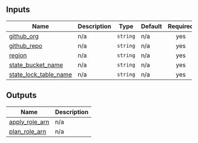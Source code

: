 <!-- BEGIN_TF_DOCS -->
## Inputs

| Name | Description | Type | Default | Required |
|------|-------------|------|---------|:--------:|
| <a name="input_github_org"></a> [github\_org](#input\_github\_org) | n/a | `string` | n/a | yes |
| <a name="input_github_repo"></a> [github\_repo](#input\_github\_repo) | n/a | `string` | n/a | yes |
| <a name="input_region"></a> [region](#input\_region) | n/a | `string` | n/a | yes |
| <a name="input_state_bucket_name"></a> [state\_bucket\_name](#input\_state\_bucket\_name) | n/a | `string` | n/a | yes |
| <a name="input_state_lock_table_name"></a> [state\_lock\_table\_name](#input\_state\_lock\_table\_name) | n/a | `string` | n/a | yes |

## Outputs

| Name | Description |
|------|-------------|
| <a name="output_apply_role_arn"></a> [apply\_role\_arn](#output\_apply\_role\_arn) | n/a |
| <a name="output_plan_role_arn"></a> [plan\_role\_arn](#output\_plan\_role\_arn) | n/a |
<!-- END_TF_DOCS -->
